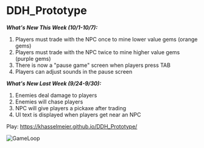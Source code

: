 # DDH_Prototype

***What's New This Week (10/1-10/7):***
1. Players must trade with the NPC once to mine lower value gems (orange gems)
2. Players must trade with the NPC twice to mine higher value gems (purple gems)
3. There is now a "pause game" screen when players press TAB
4. Players can adjust sounds in the pause screen

***What's New Last Week (9/24-9/30):***
1. Enemies deal damage to players
2. Enemies will chase players
3. NPC will give players a pickaxe after trading
4. UI text is displayed when players get near an NPC


Play: https://khasselmeier.github.io/DDH_Prototype/

![GameLoop](https://github.com/user-attachments/assets/b5c4edc8-9c54-4eef-aead-3ee9453e8f82)
